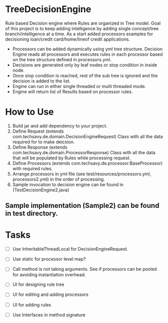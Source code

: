 # TreeDecisionEngine
Rule based Decision engine where Rules are organized in Tree model. Goal of this project is to keep adding intelligence by adding single concept/tree branch/intelligence at a time. As a start added processors examples for decisioning loan/credit card/home/lineof credit applications.
* Processors can be added dynamically using yml tree structure. Decision Engine reads all processors and executes rules in each processor based on the tree structure defined in processors.yml.
* Decisions are generated only by leaf nodes or stop condition in inside node.
* Once stop condition is reached, rest of the sub tree is ignored and the decision is added to the list.
* Engine can run in either single threaded or multi threaded mode.
* Engine will return list of Results based on processor rules.

# How to Use
1. Build jar and add dependency to your project.
2. Define Request (extends com.techsavy.de.domain.DecisionEngineRequest) Class with all the data required for to make deicsion.
3. Define Response (extends com.techsavy.de.domain.ProcessorResponse) Class with all the data that will be populated by Rules while processing request.
4. Define Processors (extends com.techsavy.de.processor.BaseProcessor) with required rules.
5. Arrange processors in yml file (see test/resources/processors.yml, processors2.yml) in the order of processing.
6. Sample invocation to decision engine can be found in (TestDecisionEngine2.java)


## Sample implementation (Sample2) can be found in test directory.

# Tasks
- [ ] Use InheritableThreadLocal for DecisionEngineRequest.
- [ ] Use static for processor level map?
- [ ] Call method is not taking arguments. See if processors can be pooled for avoiding instantiation overhead. 
- [ ] UI for designing rule tree
- [ ] UI for editing and adding processors 
- [ ] UI for adding rules
- [ ] Use Interfaces in method signature

